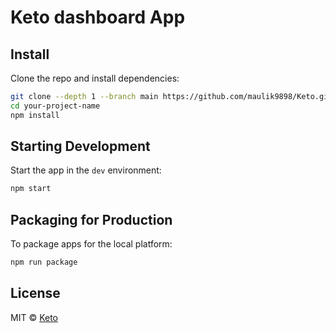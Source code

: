 # Keto dashboard App

## Install

Clone the repo and install dependencies:

```bash
git clone --depth 1 --branch main https://github.com/maulik9898/Keto.git your-project-name
cd your-project-name
npm install
```

## Starting Development

Start the app in the `dev` environment:

```bash
npm start
```

## Packaging for Production

To package apps for the local platform:

```bash
npm run package
```

## License

MIT © [Keto](https://github.com/maulik9898)
